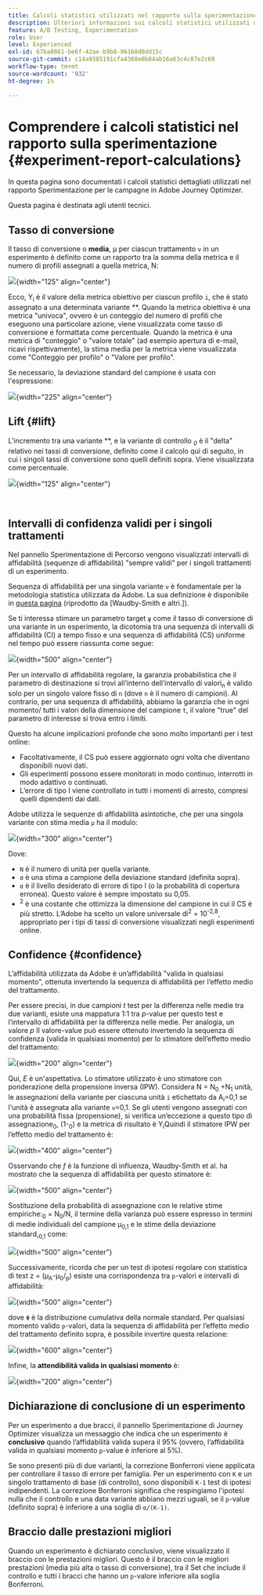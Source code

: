 ```yaml
---
title: Calcoli statistici utilizzati nel rapporto sulla sperimentazione
description: Ulteriori informazioni sui calcoli statistici utilizzati durante l’esecuzione dei rapporti sugli esperimenti
feature: A/B Testing, Experimentation
role: User
level: Experienced
exl-id: 67ba8861-be6f-42ae-b9b8-96168d0dd15c
source-git-commit: c14a9385191cfa4368e0b84ab16a63c4c87e2c69
workflow-type: tm+mt
source-wordcount: '932'
ht-degree: 1%

---
```


# Comprendere i calcoli statistici nel rapporto sulla sperimentazione {#experiment-report-calculations}

In questa pagina sono documentati i calcoli statistici dettagliati utilizzati nel rapporto Sperimentazione per le campagne in Adobe Journey Optimizer.

Questa pagina è destinata agli utenti tecnici.

## Tasso di conversione

Il tasso di conversione o **media**, μ<sub></sub> per ciascun trattamento `ν` in un esperimento è definito come un rapporto tra la somma della metrica e il numero di profili assegnati a quella metrica, N<sub></sub>:

![](assets/statistical_1.png){width="125" align="center"}

Ecco, Y<sub>i</sub> è il valore della metrica obiettivo per ciascun profilo `i`, che è stato assegnato a una determinata variante **. Quando la metrica obiettiva è una metrica &quot;univoca&quot;, ovvero è un conteggio del numero di profili che eseguono una particolare azione, viene visualizzata come tasso di conversione e formattata come percentuale. Quando la metrica è una metrica di &quot;conteggio&quot; o &quot;valore totale&quot; (ad esempio apertura di e-mail, ricavi rispettivamente), la stima media per la metrica viene visualizzata come &quot;Conteggio per profilo&quot; o &quot;Valore per profilo&quot;.

Se necessario, la deviazione standard del campione è usata con l&#39;espressione:

![](assets/statistical_2.png){width="225" align="center"}

## Lift {#lift}

L’incremento tra una variante  **, e la variante di controllo  *<sub>0</sub>* è il &quot;delta&quot; relativo nei tassi di conversione, definito come il calcolo qui di seguito, in cui i singoli tassi di conversione sono quelli definiti sopra. Viene visualizzata come percentuale.

![](assets/statistical_3.png){width="125" align="center"}

</br>

## Intervalli di confidenza validi per i singoli trattamenti

Nel pannello Sperimentazione di Percorso vengono visualizzati intervalli di affidabilità (sequenze di affidabilità) &quot;sempre validi&quot; per i singoli trattamenti di un esperimento.

Sequenza di affidabilità per una singola variante `ν` è fondamentale per la metodologia statistica utilizzata da Adobe. La sua definizione è disponibile in [questa pagina](https://doi.org/10.48550/arXiv.2103.06476) (riprodotto da [Waudby-Smith e altri.]).

Se ti interessa stimare un parametro target `ψ` come il tasso di conversione di una variante in un esperimento, la dicotomia tra una sequenza di intervalli di affidabilità (CI) a tempo fisso e una sequenza di affidabilità (CS) uniforme nel tempo può essere riassunta come segue:

![](assets/statistical_4.png){width="500" align="center"}

Per un intervallo di affidabilità regolare, la garanzia probabilistica che il parametro di destinazione si trovi all’interno dell’intervallo di valori<sub>n</sub> è valido solo per un singolo valore fisso di `n` (dove `n` è il numero di campioni). Al contrario, per una sequenza di affidabilità, abbiamo la garanzia che in ogni momento/ tutti i valori della dimensione del campione `t`, il valore &quot;true&quot; del parametro di interesse si trova entro i limiti.

Questo ha alcune implicazioni profonde che sono molto importanti per i test online:

* Facoltativamente, il CS può essere aggiornato ogni volta che diventano disponibili nuovi dati.
* Gli esperimenti possono essere monitorati in modo continuo, interrotti in modo adattivo o continuati.
* L’errore di tipo I viene controllato in tutti i momenti di arresto, compresi quelli dipendenti dai dati.

Adobe utilizza le sequenze di affidabilità asintotiche, che per una singola variante con stima media `μ` ha il modulo:

![](assets/statistical_5.png){width="300" align="center"}

Dove:

* `N` è il numero di unità per quella variante.
* `σ` è una stima a campione della deviazione standard (definita sopra).
* `α` è il livello desiderato di errore di tipo I (o la probabilità di copertura erronea). Questo valore è sempre impostato su 0,05.
* <sup>2</sup> è una costante che ottimizza la dimensione del campione in cui il CS è più stretto. L’Adobe ha scelto un valore universale di<sup>2</sup> = 10<sup>-2,8</sup>, appropriato per i tipi di tassi di conversione visualizzati negli esperimenti online.

## Confidence {#confidence}

L’affidabilità utilizzata da Adobe è un’affidabilità &quot;valida in qualsiasi momento&quot;, ottenuta invertendo la sequenza di affidabilità per l’effetto medio del trattamento.

Per essere precisi, in due campioni *t* test per la differenza nelle medie tra due varianti, esiste una mappatura 1:1 tra *p*-value per questo test e l’intervallo di affidabilità per la differenza nelle medie. Per analogia, un valore *p* Il valore-value può essere ottenuto invertendo la sequenza di confidenza (valida in qualsiasi momento) per lo stimatore dell’effetto medio del trattamento:

![](assets/statistical_6.png){width="200" align="center"}

Qui, *E* è un&#39;aspettativa. Lo stimatore utilizzato è uno stimatore con ponderazione della propensione inversa (IPW). Considera N = N<sub>0</sub> +N<sub>1</sub> unità, le assegnazioni della variante per ciascuna unità `i` etichettato da A<sub>i</sub>=0,1 se l&#39;unità è assegnata alla variante `ν`=0,1. Se gli utenti vengono assegnati con una probabilità fissa (propensione), si verifica un’eccezione a questo tipo di assegnazione<sub>0</sub>, (1-<sub>0</sub>) e la metrica di risultato è Y<sub>i</sub>Quindi il stimatore IPW per l’effetto medio del trattamento è:

![](assets/statistical_12.png){width="400" align="center"}

Osservando che *f* è la funzione di influenza, Waudby-Smith et al. ha mostrato che la sequenza di affidabilità per questo stimatore è:

![](assets/statistical_7.png){width="500" align="center"}

Sostituzione della probabilità di assegnazione con le relative stime empiriche:<sub>0</sub> = N<sub>0</sub>/N, il termine della varianza può essere espresso in termini di medie individuali del campione μ<sub>0,1</sub> e le stime della deviazione standard,<sub>0,1</sub> come:

![](assets/statistical_8.png){width="500" align="center"}

Successivamente, ricorda che per un test di ipotesi regolare con statistica di test z = (μ<sub>A</sub>-μ<sub>0</sub>/<sub>p</sub>) esiste una corrispondenza tra `p`-valori e intervalli di affidabilità:

![](assets/statistical_9.png){width="500" align="center"}

dove `Φ` è la distribuzione cumulativa della normale standard. Per qualsiasi momento valido `p`-valori, data la sequenza di affidabilità per l’effetto medio del trattamento definito sopra, è possibile invertire questa relazione:

![](assets/statistical_10.png){width="600" align="center"}

Infine, la **attendibilità valida in qualsiasi momento** è:

![](assets/statistical_11.png){width="200" align="center"}

## Dichiarazione di conclusione di un esperimento

Per un esperimento a due bracci, il pannello Sperimentazione di Journey Optimizer visualizza un messaggio che indica che un esperimento è **conclusivo** quando l’affidabilità valida supera il 95% (ovvero, l’affidabilità valida in qualsiasi momento `p`-value è inferiore al 5%).

Se sono presenti più di due varianti, la correzione Bonferroni viene applicata per controllare il tasso di errore per famiglia. Per un esperimento con `K` e un singolo trattamento di base (di controllo), sono disponibili `K-1` test di ipotesi indipendenti. La correzione Bonferroni significa che respingiamo l&#39;ipotesi nulla che il controllo e una data variante abbiano mezzi uguali, se il `p`-value (definito sopra) è inferiore a una soglia di `α/(K-1)`.

## Braccio dalle prestazioni migliori

Quando un esperimento è dichiarato conclusivo, viene visualizzato il braccio con le prestazioni migliori. Questo è il braccio con le migliori prestazioni (media più alta o tasso di conversione), tra il Set che include il controllo e tutti i bracci che hanno un `p`-valore inferiore alla soglia Bonferroni.
